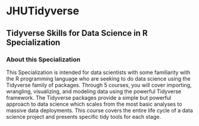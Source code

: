 # JHUTidyverse

## Tidyverse Skills for Data Science in R Specialization

### About this Specialization


This Specialization is intended for data scientists with some familiarity with the R programming language who are seeking to do data science using the Tidyverse family of packages. Through 5 courses, you will cover importing, wrangling, visualizing, and modeling data using the powerful Tidyverse framework. The Tidyverse packages provide a simple but powerful approach to data science which scales from the most basic analyses to massive data deployments. This course covers the entire life cycle of a data science project and presents specific tidy tools for each stage.
